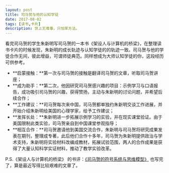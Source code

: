 ```yaml
---
layout: post
title: 司马贺与他的认知学徒
date: 2017-08-02
tags: [读书,卡片]
description: 世上无难事，只怕笨方法。
---
```


看完司马贺的学生朱新明写司马贺的一本书《架设人与计算机的桥梁》，在整理读书卡片的时候发现，朱新明的成长轨迹与认知学徒的的轨迹一致。司马贺与他的学徒合作无间，彼此增益，可谓师徒典范。同样想成为大师认知学徒的你，这段经历可供参考。

* **启蒙接触：**第一次与司马贺的接触是翻译司马贺的文章，听取司马贺讲座；
* **成为助手：**第二次，他因研究司马贺感兴趣的项目：示例学习与口语报告，成功吸引司马贺的兴趣，获得赞扬，主动与朱新明的讨论问题，并希望后续合作；
* **工作建议：**司马贺每次来中国，司马贺都单独约朱新明交谈工作进展，并开始介绍朱新明给美国的心理学家，给予工作建议；
* **发挥长处：**朱新明进一步拓展示例学习的实验，并在现实课堂验证。由于美国限制此类实验，司马贺亲自到中国课堂参观指导；
* **相互合作：**司马贺邀请他到美国交流合作，朱新明与司马贺将研究成果发表在期刊，整理成专著，此后他们合作十多年，司马贺为朱新明提供政治与学术支持，朱新明将实验材料改编成教材，拓展试验范围，两人的合作成果是获得了大量认知科学实证材料，推动了教学实验改革。

P.S.《架设人与计算机的桥梁》  的书评：[《司马贺的符号系统与思维模型》](http://www.cnfeat.com/blog/2017/08/02/SimonSystemMosel/) 也写完了，算是最近写得比较艰难的文章了。